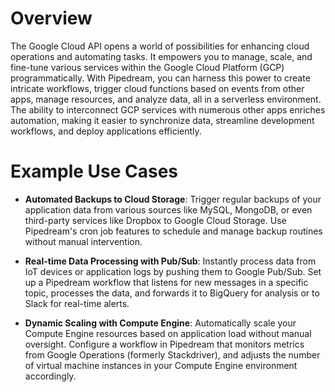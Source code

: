 # Overview

The Google Cloud API opens a world of possibilities for enhancing cloud operations and automating tasks. It empowers you to manage, scale, and fine-tune various services within the Google Cloud Platform (GCP) programmatically. With Pipedream, you can harness this power to create intricate workflows, trigger cloud functions based on events from other apps, manage resources, and analyze data, all in a serverless environment. The ability to interconnect GCP services with numerous other apps enriches automation, making it easier to synchronize data, streamline development workflows, and deploy applications efficiently.

# Example Use Cases

- **Automated Backups to Cloud Storage**: Trigger regular backups of your application data from various sources like MySQL, MongoDB, or even third-party services like Dropbox to Google Cloud Storage. Use Pipedream's cron job features to schedule and manage backup routines without manual intervention.

- **Real-time Data Processing with Pub/Sub**: Instantly process data from IoT devices or application logs by pushing them to Google Pub/Sub. Set up a Pipedream workflow that listens for new messages in a specific topic, processes the data, and forwards it to BigQuery for analysis or to Slack for real-time alerts.

- **Dynamic Scaling with Compute Engine**: Automatically scale your Compute Engine resources based on application load without manual oversight. Configure a workflow in Pipedream that monitors metrics from Google Operations (formerly Stackdriver), and adjusts the number of virtual machine instances in your Compute Engine environment accordingly.
